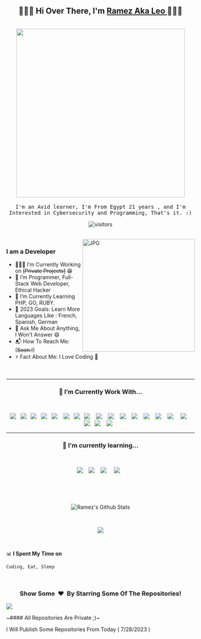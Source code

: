 <h2 align='center'> 🙋🏻‍♂️ Hi Over There, I'm <a href="#">Ramez Aka Leo </a>🧑🏻‍💻</h2>

<p align="center">
  <br><img src="https://media.discordapp.net/attachments/1014344870917320784/1014765845467119666/77caa32884d735d439ade45ba37feaf2.gif?width=814&height=458" width="450px"><br><br>
  <samp> I'm an Avid learner, I'm From Egypt 21 years , and I'm Interested in Cybersecurity and Programming, That's it. :)</samp>
  <br>
</p>

<p align="center">
    <img align="center" alt="visitors" src="https://gpvc.arturio.dev/DeadPoolMDE" />
</p>

<br>

<img align="right" height="300px" alt="JPG" src="https://media.discordapp.net/attachments/1014344870917320784/1014774585654267934/4398a4f176b3adb002dc5aaa099cd777.jpg" />

### I am a Developer
- 🧑🏻‍💻 I’m Currently Working on ~~[Private Projects]~~ :grin:
- 🙋 I’m Programmer, Full-Stack Web Developer, Ethical Hacker
- 👯 I’m Currently Learning PHP, GO, RUBY.
- 🥅 2023 Goals: Learn More Languages Like : French, Spanish, German
- 💬 Ask Me About Anything, I Won't Answer :smile:
- 📬 How To Reach Me: (~~Soon.!~~) 
- ⚡ Fact About Me: I Love Coding :raised_hands:

<br>

<hr>
<h3 align='center'> 🔭  I’m Currently Work With...</h4>
<br>
<p align='center'>
  <img src="https://img.shields.io/badge/python-3670A0?style=for-the-badge&logo=python&logoColor=ffdd54" />&nbsp;&nbsp;
  <img src="https://img.shields.io/badge/javascript-%23323330.svg?style=for-the-badge&logo=javascript&logoColor=%23F7DF1E" />&nbsp;&nbsp;
  <img src="https://img.shields.io/badge/typescript-%23007ACC.svg?style=for-the-badge&logo=typescript&logoColor=white" />&nbsp;&nbsp;
  <img src="https://img.shields.io/badge/shell_script-%23121011.svg?style=for-the-badge&logo=gnu-bash&logoColor=white" />&nbsp;&nbsp;
  <img src="https://img.shields.io/badge/Windows%20Terminal-%234D4D4D.svg?style=for-the-badge&logo=windows-terminal&logoColor=white" /> &nbsp;&nbsp;
  <img src="https://img.shields.io/badge/html5-%23E34F26.svg?style=for-the-badge&logo=html5&logoColor=white" />&nbsp;&nbsp;
  <img src="https://img.shields.io/badge/css3-%231572B6.svg?style=for-the-badge&logo=css3&logoColor=white" />&nbsp;&nbsp;
  <img src="https://img.shields.io/badge/NodeJS%20-darkgreen.svg?&style=for-the-badge&logo=node.js&logoColor=white" /> &nbsp;&nbsp;
  <img src="https://img.shields.io/badge/express.js-%23404d59.svg?style=for-the-badge&logo=express&logoColor=%2361DAFB" /> &nbsp;&nbsp;
  <img src="https://img.shields.io/badge/gitlab%20ci-%23181717.svg?style=for-the-badge&logo=gitlab&logoColor=white" /> &nbsp;&nbsp;
  <img src="https://img.shields.io/badge/nginx-%23009639.svg?style=for-the-badge&logo=nginx&logoColor=white" /> &nbsp;&nbsp;
  <img src="https://img.shields.io/badge/apache-%23D42029.svg?style=for-the-badge&logo=apache&logoColor=white" /> &nbsp;&nbsp;
  <img src="https://img.shields.io/badge/mysql-%2300f.svg?style=for-the-badge&logo=mysql&logoColor=white" /> &nbsp;&nbsp;
  <img src="https://img.shields.io/badge/sqlite-%2307405e.svg?style=for-the-badge&logo=sqlite&logoColor=white" /> &nbsp;&nbsp;
  <img src="https://img.shields.io/badge/MongoDB%20-%231572B6.svg?&style=for-the-badge&logo=mongodb&logoColor=green" /> &nbsp;&nbsp;&nbsp;
  <img src="https://img.shields.io/badge/Visual%20Studio%20Code-0078d7.svg?style=for-the-badge&logo=visual-studio-code&logoColor=white" /> &nbsp;&nbsp;
  <img src="https://img.shields.io/badge/Linux-FCC624?style=for-the-badge&logo=linux&logoColor=black" />&nbsp;&nbsp;
  <img src="https://img.shields.io/badge/Oracle-F80000?style=for-the-badge&logo=oracle&logoColor=white" /> &nbsp;&nbsp;
  <img src="https://img.shields.io/badge/azure-%230072C6.svg?style=for-the-badge&logo=microsoftazure&logoColor=white" /> &nbsp;&nbsp;
</p>
<hr>

<h3 align='center'> 🌱  I'm currently learning...</h4>
<br>
<p align='center'>
  <img src="https://img.shields.io/badge/GO%20-gray.svg?&style=for-the-badge&logo=go&logoColor=black" />&nbsp;&nbsp;&nbsp;
  <img src="https://img.shields.io/badge/ruby-%23CC342D.svg?style=for-the-badge&logo=ruby&logoColor=white" />&nbsp;&nbsp;&nbsp;
  <img src="https://img.shields.io/badge/php%20-purple.svg?&style=for-the-badge&logo=php&logoColor=white" /> &nbsp;&nbsp;&nbsp;
  <img src="https://img.shields.io/badge/react%20-%2361DAFB.svg?&style=for-the-badge&logo=react&logoColor=white" />&nbsp;&nbsp;&nbsp;
</p>

<br>
<br>
<br>

<p align='center'>
  <img align="center" src="https://github-readme-stats.vercel.app/api?username=Leo-Samurai&show_icons=true&theme=radical" alt="Ramez's Github Stats">
</p>

<br>

<p align='center'>
  <img align="center" src="https://github-readme-stats.vercel.app/api/top-langs/?username=Leo-Samurai&layout=compact&theme=radical">
</p>

<br>

📊 **I Spent My Time on**
<!--START_SECTION:waka-->
```text
Coding, Eat, Sleep
```
<!--END_SECTION:waka-->

<br>

<div align="center">
<h3 align="center">Show Some &nbsp;❤️&nbsp; By Starring Some Of The Repositories!</h3>
</div><img src="https://github.com/punitkmryh/punitkmryh/blob/master/wave.svg" />

~#### All Repositories Are Private ;)~

I Will Publish Some Repositories From Today ( 7/28/2023 )

